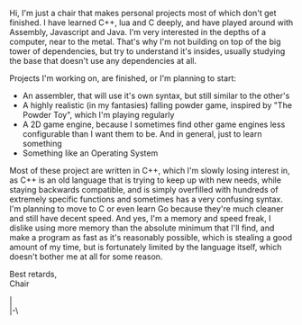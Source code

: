 Hi,
I'm just a chair that makes personal projects most of which don't get finished. I have learned C++, lua and C deeply, and have played around with Assembly, Javascript and Java.
I'm very interested in the depths of a computer, near to the metal. That's why I'm not building on top of the big tower of dependencies, but try to understand it's insides, usually studying the base that doesn't use any dependencies at all.

Projects I'm working on, are finished, or I'm planning to start:
- An assembler, that will use it's own syntax, but still similar to the other's
- A highly realistic (in my fantasies) falling powder game, inspired by "The Powder Toy", which I'm playing regularly
- A 2D game engine, because I sometimes find other game engines less configurable than I want them to be. And in general, just to learn something
- Something like an Operating System

Most of these project are written in C++, which I'm slowly losing interest in, as C++ is an old language that is trying to keep up with new needs, while staying backwards compatible, and is simply overfilled with hundreds of extremely specific functions and sometimes has a very confusing syntax. I'm planning to move to C or even learn Go because they're much cleaner and still have decent speed.
And yes, I'm a memory and speed freak, I dislike using more memory than the absolute minimum that I'll find, and make a program as fast as it's reasonably possible, which is stealing a good amount of my time, but is fortunately limited by the language itself, which doesn't bother me at all for some reason.

Best retards,  
Chair  
  
|  
|-\
